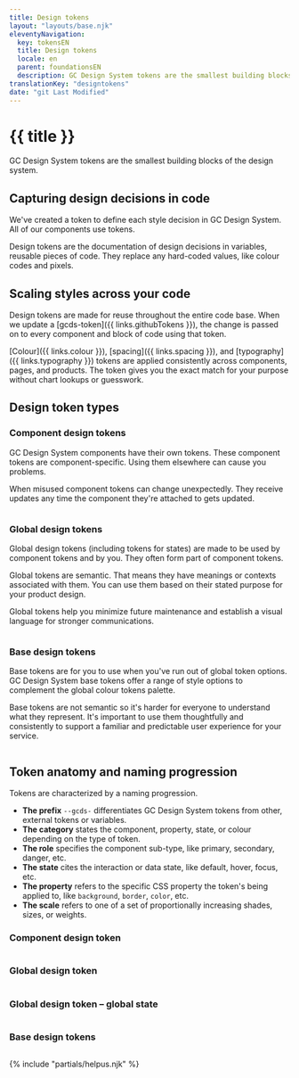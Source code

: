 ```yaml
---
title: Design tokens
layout: "layouts/base.njk"
eleventyNavigation:
  key: tokensEN
  title: Design tokens
  locale: en
  parent: foundationsEN
  description: GC Design System tokens are the smallest building blocks of the design system.
translationKey: "designtokens"
date: "git Last Modified"
---
```


# {{ title }}

GC Design System tokens are the smallest building blocks of the design system.

## Capturing design decisions in code

We've created a token to define each style decision in GC Design System. All of our components use tokens.

Design tokens are the documentation of design decisions in variables, reusable pieces of code. They replace any hard-coded values, like colour codes and pixels.

## Scaling styles across your code

Design tokens are made for reuse throughout the entire code base. When we update a [gcds-token]({{ links.githubTokens }}), the change is passed on to every component and block of code using that token.

[Colour]({{ links.colour }}), [spacing]({{ links.spacing }}), and [typography]({{ links.typography }}) tokens are applied consistently across components, pages, and products. The token gives you the exact match for your purpose without chart lookups or guesswork.

## Design token types

### Component design tokens

GC Design System components have their own tokens. These component tokens are component-specific. Using them elsewhere can cause you problems.

When misused component tokens can change unexpectedly. They receive updates any time the component they're attached to gets updated.

<img class="b-sm b-default p-400" src="/images/en/foundations/tokens/design-tokens-component.svg" alt=""/>

### Global design tokens

Global design tokens (including tokens for states) are made to be used by component tokens and by you. They often form part of component tokens.

Global tokens are semantic. That means they have meanings or contexts associated with them. You can use them based on their stated purpose for your product design.

Global tokens help you minimize future maintenance and establish a visual language for stronger communications.

<img class="b-sm b-default p-400" src="/images/en/foundations/tokens/design-tokens-global.svg" alt=""/>

### Base design tokens

Base tokens are for you to use when you've run out of global token options. GC Design System base tokens offer a range of style options to complement the global colour tokens palette.

Base tokens are not semantic so it's harder for everyone to understand what they represent. It's important to use them thoughtfully and consistently to support a familiar and predictable user experience for your service.

<img class="b-sm b-default p-400" src="/images/en/foundations/tokens/design-tokens-base.svg" alt=""/>

## Token anatomy and naming progression

Tokens are characterized by a naming progression.

- **The prefix** `--gcds-` differentiates GC Design System tokens from other, external tokens or variables.
- **The category** states the component, property, state, or colour depending on the type of token.
- **The role** specifies the component sub-type, like primary, secondary, danger, etc.
- **The state** cites the interaction or data state, like default, hover, focus, etc.
- **The property** refers to the specific CSS property the token's being applied to, like  `background`, `border`, `color`, etc.
- **The scale** refers to one of a set of proportionally increasing shades, sizes, or weights.

### Component design token

<img class="b-sm b-default p-400" src="/images/en/foundations/anatomy/anatomy-design-tokens-component.svg" alt=""/>

### Global design token

<img class="b-sm b-default p-400" src="/images/en/foundations/anatomy/anatomy-design-tokens-global.svg" alt=""/>

### Global design token – global state

<img class="b-sm b-default p-400" src="/images/en/foundations/anatomy/anatomy-design-tokens-global-state.svg" alt=""/>

### Base design tokens

<img class="b-sm b-default mb-500 p-400" src="/images/en/foundations/anatomy/anatomy-design-tokens-base.svg" alt=""/>

{% include "partials/helpus.njk" %}
